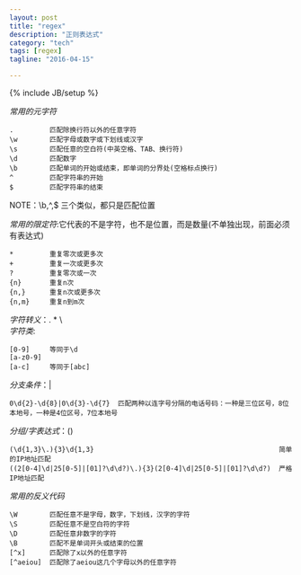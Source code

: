 ```yaml
---
layout: post
title: "regex"
description: "正则表达式"
category: "tech"
tags: [regex]
tagline: "2016-04-15"

---
```

{% include JB/setup %}

*常用的元字符*

    .         匹配除换行符以外的任意字符
    \w        匹配字母或数字或下划线或汉字
    \s        匹配任意的空白符(中英空格、TAB、换行符)
    \d        匹配数字
    \b        匹配单词的开始或结束，即单词的分界处(空格标点换行)
    ^         匹配字符串的开始
    $         匹配字符串的结束
    
NOTE：\b,^,$ 三个类似，都只是匹配位置  
  
  
*常用的限定符*:它代表的不是字符，也不是位置，而是数量(不单独出现，前面必须有表达式)

    *         重复零次或更多次
    +         重复一次或更多次
    ?         重复零次或一次
    {n}       重复n次
    {n,}      重复n次或更多次
    {n,m}     重复n到m次
    
*字符转义*：\. \* \\  
*字符类*:

    [0-9]     等同于\d
    [a-z0-9]
    [a-c]     等同于[abc]

*分支条件*：|

    0\d{2}-\d{8}|0\d{3}-\d{7}  匹配两种以连字号分隔的电话号码：一种是三位区号，8位本地号，一种是4位区号，7位本地号
    
*分组/字表达式*：()

    (\d{1,3}\.){3}\d{1,3}                                              简单的IP地址匹配
    ((2[0-4]\d|25[0-5]|[01]?\d\d?)\.){3}(2[0-4]\d|25[0-5]|[01]?\d\d?)  严格IP地址匹配
*常用的反义代码*

    \W        匹配任意不是字母，数字，下划线，汉字的字符
    \S        匹配任意不是空白符的字符
    \D        匹配任意非数字的字符
    \B        匹配不是单词开头或结束的位置
    [^x]      匹配除了x以外的任意字符
    [^aeiou]  匹配除了aeiou这几个字母以外的任意字符
